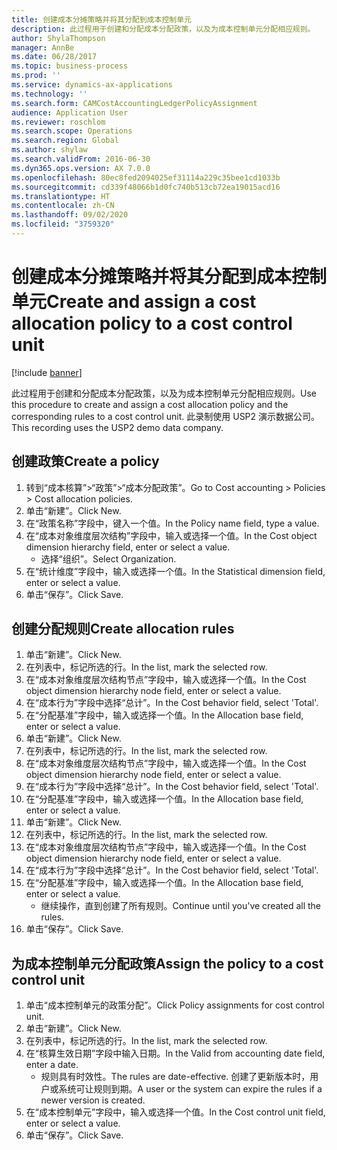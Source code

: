 ```yaml
---
title: 创建成本分摊策略并将其分配到成本控制单元
description: 此过程用于创建和分配成本分配政策，以及为成本控制单元分配相应规则。
author: ShylaThompson
manager: AnnBe
ms.date: 06/28/2017
ms.topic: business-process
ms.prod: ''
ms.service: dynamics-ax-applications
ms.technology: ''
ms.search.form: CAMCostAccountingLedgerPolicyAssignment
audience: Application User
ms.reviewer: roschlom
ms.search.scope: Operations
ms.search.region: Global
ms.author: shylaw
ms.search.validFrom: 2016-06-30
ms.dyn365.ops.version: AX 7.0.0
ms.openlocfilehash: 80ec8fed2094025ef31114a229c35bee1cd1033b
ms.sourcegitcommit: cd339f48066b1d0fc740b513cb72ea19015acd16
ms.translationtype: HT
ms.contentlocale: zh-CN
ms.lasthandoff: 09/02/2020
ms.locfileid: "3759320"
---
```

# <a name="create-and-assign-a-cost-allocation-policy-to-a-cost-control-unit"></a><span data-ttu-id="704dd-103">创建成本分摊策略并将其分配到成本控制单元</span><span class="sxs-lookup"><span data-stu-id="704dd-103">Create and assign a cost allocation policy to a cost control unit</span></span>

[!include [banner](../../includes/banner.md)]

<span data-ttu-id="704dd-104">此过程用于创建和分配成本分配政策，以及为成本控制单元分配相应规则。</span><span class="sxs-lookup"><span data-stu-id="704dd-104">Use this procedure to create and assign a cost allocation policy and the corresponding rules to a cost control unit.</span></span> <span data-ttu-id="704dd-105">此录制使用 USP2 演示数据公司。</span><span class="sxs-lookup"><span data-stu-id="704dd-105">This recording uses the USP2 demo data company.</span></span>


## <a name="create-a-policy"></a><span data-ttu-id="704dd-106">创建政策</span><span class="sxs-lookup"><span data-stu-id="704dd-106">Create a policy</span></span>
1. <span data-ttu-id="704dd-107">转到“成本核算”>“政策”>“成本分配政策”。</span><span class="sxs-lookup"><span data-stu-id="704dd-107">Go to Cost accounting > Policies > Cost allocation policies.</span></span>
2. <span data-ttu-id="704dd-108">单击“新建”。</span><span class="sxs-lookup"><span data-stu-id="704dd-108">Click New.</span></span>
3. <span data-ttu-id="704dd-109">在“政策名称”字段中，键入一个值。</span><span class="sxs-lookup"><span data-stu-id="704dd-109">In the Policy name field, type a value.</span></span>
4. <span data-ttu-id="704dd-110">在“成本对象维度层次结构”字段中，输入或选择一个值。</span><span class="sxs-lookup"><span data-stu-id="704dd-110">In the Cost object dimension hierarchy field, enter or select a value.</span></span>
    * <span data-ttu-id="704dd-111">选择“组织”。</span><span class="sxs-lookup"><span data-stu-id="704dd-111">Select Organization.</span></span>  
5. <span data-ttu-id="704dd-112">在“统计维度”字段中，输入或选择一个值。</span><span class="sxs-lookup"><span data-stu-id="704dd-112">In the Statistical dimension field, enter or select a value.</span></span>
6. <span data-ttu-id="704dd-113">单击“保存”。</span><span class="sxs-lookup"><span data-stu-id="704dd-113">Click Save.</span></span>

## <a name="create-allocation-rules"></a><span data-ttu-id="704dd-114">创建分配规则</span><span class="sxs-lookup"><span data-stu-id="704dd-114">Create allocation rules</span></span>
1. <span data-ttu-id="704dd-115">单击“新建”。</span><span class="sxs-lookup"><span data-stu-id="704dd-115">Click New.</span></span>
2. <span data-ttu-id="704dd-116">在列表中，标记所选的行。</span><span class="sxs-lookup"><span data-stu-id="704dd-116">In the list, mark the selected row.</span></span>
3. <span data-ttu-id="704dd-117">在“成本对象维度层次结构节点”字段中，输入或选择一个值。</span><span class="sxs-lookup"><span data-stu-id="704dd-117">In the Cost object dimension hierarchy node field, enter or select a value.</span></span>
4. <span data-ttu-id="704dd-118">在“成本行为”字段中选择“总计”。</span><span class="sxs-lookup"><span data-stu-id="704dd-118">In the Cost behavior field, select 'Total'.</span></span>
5. <span data-ttu-id="704dd-119">在“分配基准”字段中，输入或选择一个值。</span><span class="sxs-lookup"><span data-stu-id="704dd-119">In the Allocation base field, enter or select a value.</span></span>
6. <span data-ttu-id="704dd-120">单击“新建”。</span><span class="sxs-lookup"><span data-stu-id="704dd-120">Click New.</span></span>
7. <span data-ttu-id="704dd-121">在列表中，标记所选的行。</span><span class="sxs-lookup"><span data-stu-id="704dd-121">In the list, mark the selected row.</span></span>
8. <span data-ttu-id="704dd-122">在“成本对象维度层次结构节点”字段中，输入或选择一个值。</span><span class="sxs-lookup"><span data-stu-id="704dd-122">In the Cost object dimension hierarchy node field, enter or select a value.</span></span>
9. <span data-ttu-id="704dd-123">在“成本行为”字段中选择“总计”。</span><span class="sxs-lookup"><span data-stu-id="704dd-123">In the Cost behavior field, select 'Total'.</span></span>
10. <span data-ttu-id="704dd-124">在“分配基准”字段中，输入或选择一个值。</span><span class="sxs-lookup"><span data-stu-id="704dd-124">In the Allocation base field, enter or select a value.</span></span>
11. <span data-ttu-id="704dd-125">单击“新建”。</span><span class="sxs-lookup"><span data-stu-id="704dd-125">Click New.</span></span>
12. <span data-ttu-id="704dd-126">在列表中，标记所选的行。</span><span class="sxs-lookup"><span data-stu-id="704dd-126">In the list, mark the selected row.</span></span>
13. <span data-ttu-id="704dd-127">在“成本对象维度层次结构节点”字段中，输入或选择一个值。</span><span class="sxs-lookup"><span data-stu-id="704dd-127">In the Cost object dimension hierarchy node field, enter or select a value.</span></span>
14. <span data-ttu-id="704dd-128">在“成本行为”字段中选择“总计”。</span><span class="sxs-lookup"><span data-stu-id="704dd-128">In the Cost behavior field, select 'Total'.</span></span>
15. <span data-ttu-id="704dd-129">在“分配基准”字段中，输入或选择一个值。</span><span class="sxs-lookup"><span data-stu-id="704dd-129">In the Allocation base field, enter or select a value.</span></span>
    * <span data-ttu-id="704dd-130">继续操作，直到创建了所有规则。</span><span class="sxs-lookup"><span data-stu-id="704dd-130">Continue until you've created all the rules.</span></span>  
16. <span data-ttu-id="704dd-131">单击“保存”。</span><span class="sxs-lookup"><span data-stu-id="704dd-131">Click Save.</span></span>

## <a name="assign-the-policy-to-a-cost-control-unit"></a><span data-ttu-id="704dd-132">为成本控制单元分配政策</span><span class="sxs-lookup"><span data-stu-id="704dd-132">Assign the policy to a cost control unit</span></span>
1. <span data-ttu-id="704dd-133">单击“成本控制单元的政策分配”。</span><span class="sxs-lookup"><span data-stu-id="704dd-133">Click Policy assignments for cost control unit.</span></span>
2. <span data-ttu-id="704dd-134">单击“新建”。</span><span class="sxs-lookup"><span data-stu-id="704dd-134">Click New.</span></span>
3. <span data-ttu-id="704dd-135">在列表中，标记所选的行。</span><span class="sxs-lookup"><span data-stu-id="704dd-135">In the list, mark the selected row.</span></span>
4. <span data-ttu-id="704dd-136">在“核算生效日期”字段中输入日期。</span><span class="sxs-lookup"><span data-stu-id="704dd-136">In the Valid from accounting date field, enter a date.</span></span>
    * <span data-ttu-id="704dd-137">规则具有时效性。</span><span class="sxs-lookup"><span data-stu-id="704dd-137">The rules are date-effective.</span></span> <span data-ttu-id="704dd-138">创建了更新版本时，用户或系统可让规则到期。</span><span class="sxs-lookup"><span data-stu-id="704dd-138">A user or the system can expire the rules if a newer version is created.</span></span>  
5. <span data-ttu-id="704dd-139">在“成本控制单元”字段中，输入或选择一个值。</span><span class="sxs-lookup"><span data-stu-id="704dd-139">In the Cost control unit field, enter or select a value.</span></span>
6. <span data-ttu-id="704dd-140">单击“保存”。</span><span class="sxs-lookup"><span data-stu-id="704dd-140">Click Save.</span></span>

